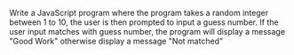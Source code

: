 Write a JavaScript program where 
the program takes a random integer 
between 1 to 10, the user is then 
prompted to input a guess number.
If the user input matches with guess
number, the program will display a 
message "Good Work" otherwise display 
a message "Not matched"